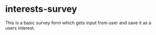 # interests-survey
This is a basic survey form which gets input from user and save it as a users interest.
